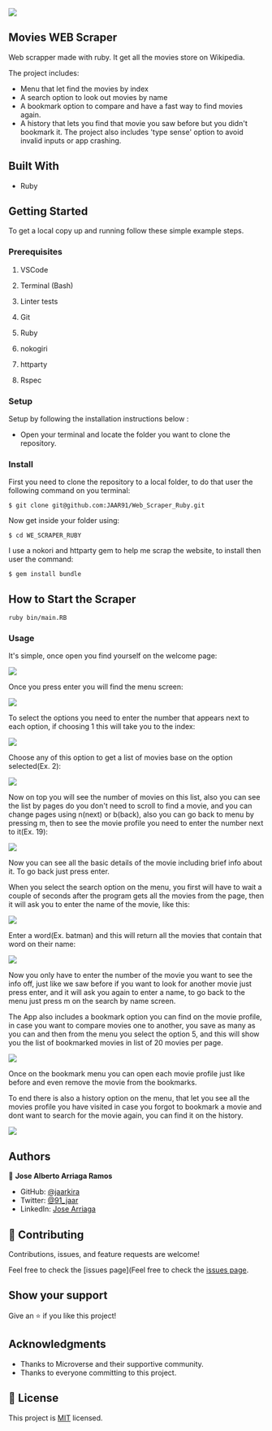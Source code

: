![](https://img.shields.io/badge/Microverse-blueviolet)

## Movies WEB Scraper

Web scrapper made with ruby. It get all the movies store on Wikipedia.

The project includes:
- Menu that let find the movies by index
- A search option to look out movies by name
- A bookmark option to compare and have a fast way to find movies again.
- A history that lets you find that movie you saw before but you didn't bookmark it.
The project also includes 'type sense' option to avoid invalid inputs or app crashing.

## Built With

- Ruby

## Getting Started

To get a local copy up and running follow these simple example steps.

### Prerequisites

1. VSCode

2. Terminal (Bash)

3. Linter tests

4. Git

5. Ruby

6. nokogiri

7. httparty

8. Rspec
  
### Setup

Setup by  following the installation instructions below :
- Open your terminal and locate the folder you want to clone the repository.

### Install

First you need to clone the repository to a local folder, to do that user the following command on you terminal:

```
$ git clone git@github.com:JAAR91/Web_Scraper_Ruby.git
```
Now get inside your folder using:
```
$ cd WE_SCRAPER_RUBY
```
I use a nokori and httparty gem to help me scrap the website, to install then user the command:
```
$ gem install bundle
```

## How to Start the Scraper

```console
ruby bin/main.RB
```

### Usage

It's simple, once open you find yourself on the welcome page:

<img src="./resources/welcomescreen.png">

Once you press enter you will find the menu screen:

<img src="./resources/menu.png">

To select the options you need to enter the number that appears next to each option, if choosing 1 this will take you to the index:

<img src="./resources/indexmenu.png">

Choose any of this option to get a list of movies base on the option selected(Ex. 2):

<img src="./resources/moviesindex.png">

Now on top you will see the number of movies on this list, also you can see the list by pages do you don't need to scroll to find a movie, and you can change pages using n(next) or b(back), also you can go back to menu by pressing m, then to see the movie profile you need to enter the number next to it(Ex. 19):

<img src="./resources/movieprofile.png">

Now you can see all the basic details of the movie including brief info about it. To go back just press enter.

When you select the search option on the menu, you first will have to wait a couple of seconds after the program gets all the movies from the page, then it will ask you to enter the name of the movie, like this:

<img src="./resources/searchscreen.png">

Enter a word(Ex. batman) and this will return all the movies that contain that word on their name:

<img src="./resources/searchresults.png">

Now you only have to enter the number of the movie you want to see the info off, just like we saw before if you want to look for another movie just press enter, and it will ask you again to enter a name, to go back to the menu just press m on the search by name screen.

The App also includes a bookmark option you can find on the movie profile, in case you want to compare movies one to another, you save as many as you can and then from the menu you select the option 5, and this will show you the list of bookmarked movies in list of 20 movies per page.

<img src="./resources/bookmarks.png">

Once on the bookmark menu you can open each movie profile just like before and even remove the movie from the bookmarks.

To end there is also a history option on the menu, that let you see all the movies profile you have visited in case you forgot to bookmark a movie and dont want to search for the movie again, you can find it on the history.

<img src="./resources/history.png">

## Authors

👤 **Jose Alberto Arriaga Ramos**

- GitHub: [@jaarkira](https://github.com/jaarkira )
- Twitter: [@91_jaar](https://twitter.com/91_jaar )
- LinkedIn: [Jose Arriaga](https://www.linkedin.com/in/jose-arriaga-63a851204/)

## 🤝 Contributing

Contributions, issues, and feature requests are welcome!

Feel free to check the [issues page](Feel free to check the [issues page](https://github.com/JAAR91/Web_Scraper_Ruby/issues).

## Show your support

Give an ⭐️ if you like this project!

## Acknowledgments

- Thanks to Microverse and their supportive community.
- Thanks to everyone committing to this project.

## 📝 License

This project is [MIT](./MIT.md) licensed.